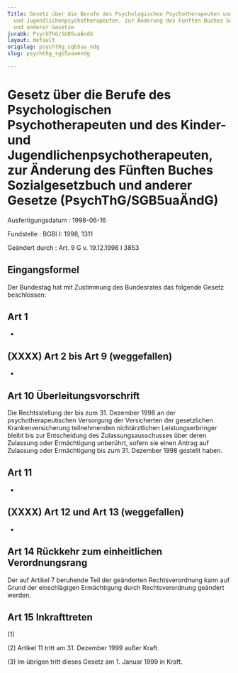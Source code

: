 ```yaml
---
Title: Gesetz über die Berufe des Psychologischen Psychotherapeuten und des Kinder-
  und Jugendlichenpsychotherapeuten, zur Änderung des Fünften Buches Sozialgesetzbuch
  und anderer Gesetze
jurabk: PsychThG/SGB5uaÄndG
layout: default
origslug: psychthg_sgb5ua_ndg
slug: psychthg_sgb5uaaendg

---
```


# Gesetz über die Berufe des Psychologischen Psychotherapeuten und des Kinder- und Jugendlichenpsychotherapeuten, zur Änderung des Fünften Buches Sozialgesetzbuch und anderer Gesetze (PsychThG/SGB5uaÄndG)

Ausfertigungsdatum
:   1998-06-16

Fundstelle
:   BGBl I: 1998, 1311

Geändert durch
:   Art. 9 G v. 19.12.1998 I 3853

## Eingangsformel

Der Bundestag hat mit Zustimmung des Bundesrates das folgende Gesetz
beschlossen:

## Art 1

-

## (XXXX) Art 2 bis Art 9 (weggefallen)

-

## Art 10 Überleitungsvorschrift

Die Rechtsstellung der bis zum 31. Dezember 1998 an der
psychotherapeutischen Versorgung der Versicherten der gesetzlichen
Krankenversicherung teilnehmenden nichtärztlichen Leistungserbringer
bleibt bis zur Entscheidung des Zulassungsausschusses über deren
Zulassung oder Ermächtigung unberührt, sofern sie einen Antrag auf
Zulassung oder Ermächtigung bis zum 31. Dezember 1998 gestellt haben.

## Art 11

-

## (XXXX) Art 12 und Art 13 (weggefallen)

-

## Art 14 Rückkehr zum einheitlichen Verordnungsrang

Der auf Artikel 7 beruhende Teil der geänderten Rechtsverordnung kann
auf Grund der einschlägigen Ermächtigung durch Rechtsverordnung
geändert werden.

## Art 15 Inkrafttreten

(1)

(2) Artikel 11 tritt am 31. Dezember 1999 außer Kraft.

(3) Im übrigen tritt dieses Gesetz am 1. Januar 1999 in Kraft.

